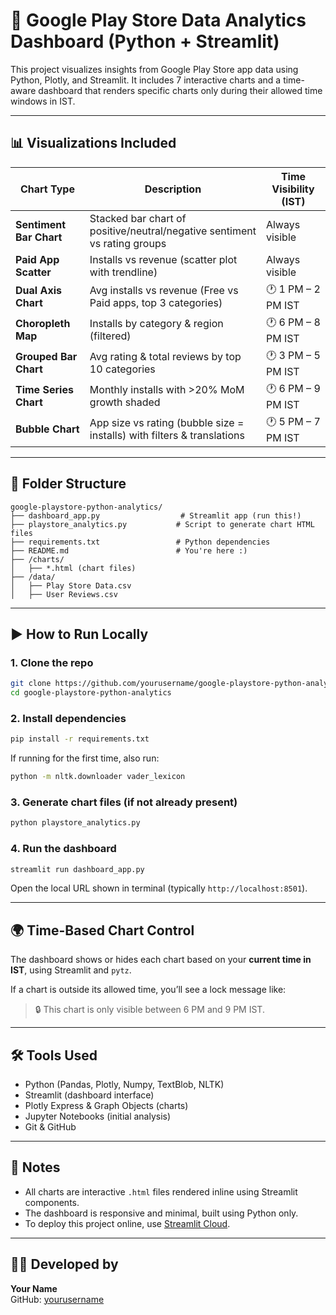 # 📱 Google Play Store Data Analytics Dashboard (Python + Streamlit)

This project visualizes insights from Google Play Store app data using Python, Plotly, and Streamlit. It includes 7 interactive charts and a time-aware dashboard that renders specific charts only during their allowed time windows in IST.

---

## 📊 Visualizations Included

| Chart Type             | Description                                                                 | Time Visibility (IST)         |
|------------------------|-----------------------------------------------------------------------------|-------------------------------|
| **Sentiment Bar Chart** | Stacked bar chart of positive/neutral/negative sentiment vs rating groups   | Always visible                |
| **Paid App Scatter**    | Installs vs revenue (scatter plot with trendline)                           | Always visible                |
| **Dual Axis Chart**     | Avg installs vs revenue (Free vs Paid apps, top 3 categories)               | 🕐 1 PM – 2 PM IST             |
| **Choropleth Map**      | Installs by category & region (filtered)                                    | 🕐 6 PM – 8 PM IST             |
| **Grouped Bar Chart**   | Avg rating & total reviews by top 10 categories                             | 🕐 3 PM – 5 PM IST             |
| **Time Series Chart**   | Monthly installs with >20% MoM growth shaded                                | 🕐 6 PM – 9 PM IST             |
| **Bubble Chart**        | App size vs rating (bubble size = installs) with filters & translations     | 🕐 5 PM – 7 PM IST             |

---

## 📁 Folder Structure

```
google-playstore-python-analytics/
├── dashboard_app.py                  # Streamlit app (run this!)
├── playstore_analytics.py           # Script to generate chart HTML files
├── requirements.txt                 # Python dependencies
├── README.md                        # You're here :)
├── /charts/
│   ├── *.html (chart files)
├── /data/
│   ├── Play Store Data.csv
│   ├── User Reviews.csv
```

---

## ▶️ How to Run Locally

### 1. Clone the repo

```bash
git clone https://github.com/yourusername/google-playstore-python-analytics.git
cd google-playstore-python-analytics
```

### 2. Install dependencies

```bash
pip install -r requirements.txt
```

If running for the first time, also run:

```bash
python -m nltk.downloader vader_lexicon
```

### 3. Generate chart files (if not already present)

```bash
python playstore_analytics.py
```

### 4. Run the dashboard

```bash
streamlit run dashboard_app.py
```

Open the local URL shown in terminal (typically `http://localhost:8501`).

---

## 🌍 Time-Based Chart Control

The dashboard shows or hides each chart based on your **current time in IST**, using Streamlit and `pytz`.

If a chart is outside its allowed time, you’ll see a lock message like:

> 🔒 This chart is only visible between 6 PM and 9 PM IST.

---

## 🛠 Tools Used

- Python (Pandas, Plotly, Numpy, TextBlob, NLTK)
- Streamlit (dashboard interface)
- Plotly Express & Graph Objects (charts)
- Jupyter Notebooks (initial analysis)
- Git & GitHub

---

## 📌 Notes

- All charts are interactive `.html` files rendered inline using Streamlit components.
- The dashboard is responsive and minimal, built using Python only.
- To deploy this project online, use [Streamlit Cloud](https://streamlit.io/cloud).

---

## 👨‍💻 Developed by

**Your Name**  
GitHub: [yourusername](https://github.com/yourusername)
